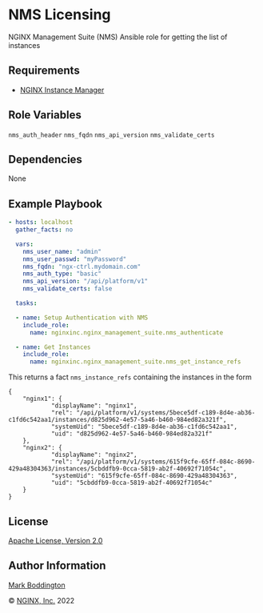 NMS Licensing
=============

NGINX Management Suite (NMS) Ansible role for getting the list of instances


Requirements
------------

* [NGINX Instance Manager](https://www.nginx.com/products/nginx-instance-manager/)

Role Variables
--------------

`nms_auth_header`
`nms_fqdn`
`nms_api_version`
`nms_validate_certs`

Dependencies
------------

None

Example Playbook
----------------

```yaml
- hosts: localhost
  gather_facts: no

  vars:
    nms_user_name: "admin"
    nms_user_passwd: "myPassword"
    nms_fqdn: "ngx-ctrl.mydomain.com"
    nms_auth_type: "basic"
    nms_api_version: "/api/platform/v1"
    nms_validate_certs: false

  tasks:

  - name: Setup Authentication with NMS
    include_role: 
      name: nginxinc.nginx_management_suite.nms_authenticate

  - name: Get Instances
    include_role:
      name: nginxinc.nginx_management_suite.nms_get_instance_refs

```

This returns a fact `nms_instance_refs` containing the instances in the form

```
{
    "nginx1": {
            "displayName": "nginx1",
            "rel": "/api/platform/v1/systems/5bece5df-c189-8d4e-ab36-c1fd6c542aa1/instances/d825d962-4e57-5a46-b460-984ed82a321f",
            "systemUid": "5bece5df-c189-8d4e-ab36-c1fd6c542aa1",
            "uid": "d825d962-4e57-5a46-b460-984ed82a321f"
    },
    "nginx2": {
            "displayName": "nginx2",
            "rel": "/api/platform/v1/systems/615f9cfe-65ff-084c-8690-429a48304363/instances/5cbddfb9-0cca-5819-ab2f-40692f71054c",
            "systemUid": "615f9cfe-65ff-084c-8690-429a48304363",
            "uid": "5cbddfb9-0cca-5819-ab2f-40692f71054c"
    }
}
```

License
-------

[Apache License, Version 2.0](./LICENSE)

Author Information
------------------

[Mark Boddington](https://github.com/TuxInvader)

&copy; [NGINX, Inc.](https://www.nginx.com/) 2022

